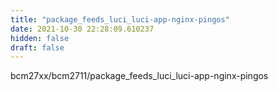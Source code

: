 ```yaml
---
title: "package_feeds_luci_luci-app-nginx-pingos"
date: 2021-10-30 22:28:09.610237
hidden: false
draft: false
---
```


bcm27xx/bcm2711/package_feeds_luci_luci-app-nginx-pingos

